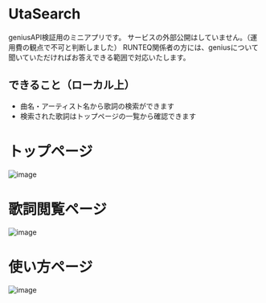 # UtaSearch
geniusAPI検証用のミニアプリです。
サービスの外部公開はしていません。（運用費の観点で不可と判断しました）
RUNTEQ関係者の方には、geniusについて聞いていただければお答えできる範囲で対応いたします。

## できること（ローカル上）
* 曲名・アーティスト名から歌詞の検索ができます
* 検索された歌詞はトップページの一覧から確認できます

# トップページ
![image](https://github.com/user-attachments/assets/93c3e473-3611-45b2-9e93-0e2f96ea5dfd)

# 歌詞閲覧ページ
![image](https://github.com/user-attachments/assets/9d8fcf22-5a6b-4266-b880-7c1bcb0df6d2)

# 使い方ページ
![image](https://github.com/user-attachments/assets/4b0aec59-4cd8-4796-b30c-5583a5a8b915)
